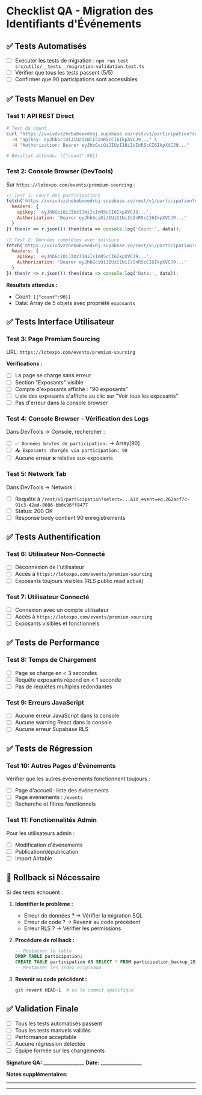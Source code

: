 # Checklist QA - Migration des Identifiants d'Événements

## ✅ Tests Automatisés
- [ ] Exécuter les tests de migration : `npm run test src/utils/__tests__/migration-validation.test.ts`
- [ ] Vérifier que tous les tests passent (5/5)
- [ ] Confirmer que 90 participations sont accessibles

## ✅ Tests Manuel en Dev

### Test 1: API REST Direct
```bash
# Test du count
curl "https://vxivdvzzhebobveedxbj.supabase.co/rest/v1/participation?select=count&id_event=eq.262acf7c-91c3-42ad-8086-bb0c96ff8477" \
  -H "apikey: eyJhbGciOiJIUzI1NiIsInR5cCI6IkpXVCJ9..." \
  -H "Authorization: Bearer eyJhbGciOiJIUzI1NiIsInR5cCI6IkpXVCJ9..."

# Résultat attendu: [{"count":90}]
```

### Test 2: Console Browser (DevTools)
Sur `https://lotexpo.com/events/premium-sourcing` :

```javascript
// Test 1: Count des participations
fetch('https://vxivdvzzhebobveedxbj.supabase.co/rest/v1/participation?select=count&id_event=eq.262acf7c-91c3-42ad-8086-bb0c96ff8477', {
  headers: {
    apikey: 'eyJhbGciOiJIUzI1NiIsInR5cCI6IkpXVCJ9...',
    Authorization: 'Bearer eyJhbGciOiJIUzI1NiIsInR5cCI6IkpXVCJ9...'
  }
}).then(r => r.json()).then(data => console.log('Count:', data));

// Test 2: Données complètes avec jointure
fetch('https://vxivdvzzhebobveedxbj.supabase.co/rest/v1/participation?select=*,exposants!inner(*)&id_event=eq.262acf7c-91c3-42ad-8086-bb0c96ff8477&limit=5', {
  headers: {
    apikey: 'eyJhbGciOiJIUzI1NiIsInR5cCI6IkpXVCJ9...',
    Authorization: 'Bearer eyJhbGciOiJIUzI1NiIsInR5cCI6IkpXVCJ9...'
  }
}).then(r => r.json()).then(data => console.log('Data:', data));
```

**Résultats attendus :**
- Count: `[{"count":90}]`
- Data: Array de 5 objets avec propriété `exposants`

## ✅ Tests Interface Utilisateur

### Test 3: Page Premium Sourcing
URL: `https://lotexpo.com/events/premium-sourcing`

**Vérifications :**
- [ ] La page se charge sans erreur
- [ ] Section "Exposants" visible
- [ ] Compte d'exposants affiché : "90 exposants"
- [ ] Liste des exposants s'affiche au clic sur "Voir tous les exposants"
- [ ] Pas d'erreur dans la console browser

### Test 4: Console Browser - Vérification des Logs
Dans DevTools → Console, rechercher :
- [ ] `✅ Données brutes de participation:` → Array[90]
- [ ] `📤 Exposants chargés via participation: 90`
- [ ] Aucune erreur `❌` relative aux exposants

### Test 5: Network Tab
Dans DevTools → Network :
- [ ] Requête à `/rest/v1/participation?select=...&id_event=eq.262acf7c-91c3-42ad-8086-bb0c96ff8477`
- [ ] Status: 200 OK
- [ ] Response body contient 90 enregistrements

## ✅ Tests Authentification

### Test 6: Utilisateur Non-Connecté
- [ ] Déconnexion de l'utilisateur
- [ ] Accès à `https://lotexpo.com/events/premium-sourcing`
- [ ] Exposants toujours visibles (RLS public read activé)

### Test 7: Utilisateur Connecté
- [ ] Connexion avec un compte utilisateur
- [ ] Accès à `https://lotexpo.com/events/premium-sourcing`
- [ ] Exposants visibles et fonctionnels

## ✅ Tests de Performance

### Test 8: Temps de Chargement
- [ ] Page se charge en < 3 secondes
- [ ] Requête exposants répond en < 1 seconde
- [ ] Pas de requêtes multiples redondantes

### Test 9: Erreurs JavaScript
- [ ] Aucune erreur JavaScript dans la console
- [ ] Aucune warning React dans la console
- [ ] Aucune erreur Supabase RLS

## ✅ Tests de Régression

### Test 10: Autres Pages d'Événements
Vérifier que les autres événements fonctionnent toujours :
- [ ] Page d'accueil : liste des événements
- [ ] Page événements : `/events`
- [ ] Recherche et filtres fonctionnels

### Test 11: Fonctionnalités Admin
Pour les utilisateurs admin :
- [ ] Modification d'événements
- [ ] Publication/dépublication
- [ ] Import Airtable

## 🚨 Rollback si Nécessaire

Si des tests échouent :

1. **Identifier le problème :**
   - Erreur de données ? → Vérifier la migration SQL
   - Erreur de code ? → Revenir au code précédent
   - Erreur RLS ? → Vérifier les permissions

2. **Procédure de rollback :**
   ```sql
   -- Restaurer la table
   DROP TABLE participation;
   CREATE TABLE participation AS SELECT * FROM participation_backup_20250101;
   -- Restaurer les index originaux
   ```

3. **Revenir au code précédent :**
   ```bash
   git revert HEAD~1  # ou le commit spécifique
   ```

## ✅ Validation Finale

- [ ] Tous les tests automatisés passent
- [ ] Tous les tests manuels validés
- [ ] Performance acceptable
- [ ] Aucune régression détectée
- [ ] Équipe formée sur les changements

**Signature QA:** _________________ **Date:** _________________

**Notes supplémentaires:**
_________________________________________________________________
_________________________________________________________________